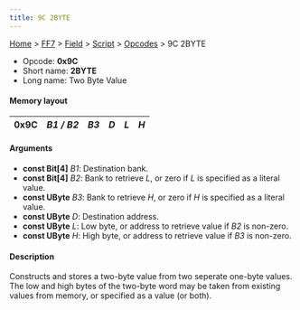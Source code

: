 ```yaml
---
title: 9C 2BYTE
---
```


[Home](../../../../Main%20Page.md) > [FF7](../../../../FF7.md) > [Field](../../../Field.md) > [Script](../../Script.md) > [Opcodes](../Opcodes.md) > 9C 2BYTE

-   Opcode: **0x9C**
-   Short name: **2BYTE**
-   Long name: Two Byte Value

#### Memory layout

| 0x9C | *B1 / B2* | *B3* | *D* | *L* | *H* |
|------|-----------|------|-----|-----|-----|

#### Arguments

-   **const Bit\[4\]** *B1*: Destination bank.
-   **const Bit\[4\]** *B2*: Bank to retrieve *L*, or zero if *L* is
    specified as a literal value.
-   **const UByte** *B3*: Bank to retrieve *H*, or zero if *H* is
    specified as a literal value.
-   **const UByte** *D*: Destination address.
-   **const UByte** *L*: Low byte, or address to retrieve value if *B2*
    is non-zero.
-   **const UByte** *H*: High byte, or address to retrieve value if *B3*
    is non-zero.

#### Description

Constructs and stores a two-byte value from two seperate one-byte
values. The low and high bytes of the two-byte word may be taken from
existing values from memory, or specified as a value (or both).
